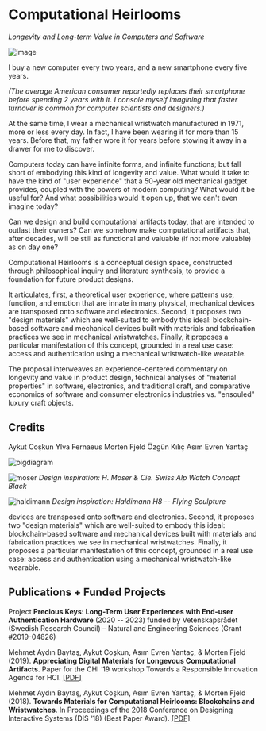 # Computational Heirlooms

*Longevity and Long-term Value in Computers and Software*

![image](https://user-images.githubusercontent.com/1661078/136034982-eebd8726-a76b-4baa-b418-7a5f8d3d5976.png)

I buy a new computer every two years, and a new smartphone every five years.

*(The average American consumer reportedly replaces their smartphone before spending 2 years with it. I console myself imagining that faster turnover is common for computer scientists and designers.)*

At the same time, I wear a mechanical wristwatch manufactured in 1971, more or less every day. In fact, I have been wearing it for more than 15 years. Before
that, my father wore it for years before stowing it away in a drawer for me to discover.

Computers today can have infinite forms, and infinite functions; but fall short of embodying this kind of longevity and value. What would it take to have the kind of "user experience" that a 50-year old mechanical gadget provides, coupled with the powers of modern computing? What would it be useful for? And what possibilities would it open up, that we can't even imagine today?

Can we design and build computational artifacts today, that are intended to outlast their owners? Can we somehow make computational artifacts that, after decades, will be still as functional and valuable (if not more valuable) as on day one?

Computational Heirlooms is a conceptual design space, constructed through philosophical inquiry and literature synthesis, to provide a foundation for future product designs.

It articulates, first, a theoretical user experience, where patterns use, function, and emotion that are innate in many physical, mechanical
devices are transposed onto software and electronics. Second, it proposes two "design materials" which are well-suited to embody this ideal: blockchain-based software and mechanical devices built with materials and fabrication practices we see in mechanical wristwatches. Finally, it proposes a particular manifestation of this concept, grounded in a real use case: access and authentication using a mechanical wristwatch-like wearable.

The proposal interweaves an experience-centered commentary on longevity and value in product design, technical analyses of "material properties" in software, electronics, and traditional craft, and comparative economics of software and consumer electronics industries vs. "ensouled" luxury craft objects.

## **Credits**

Aykut Coşkun
Ylva Fernaeus
Morten Fjeld
Özgün Kılıç
Asım Evren Yantaç

![bigdiagram](https://user-images.githubusercontent.com/1661078/136200666-c40ce505-4531-484e-b5c6-97d1796ad3a2.png)

![moser](https://user-images.githubusercontent.com/1661078/136201691-5f3392d4-0b53-41ca-9c97-4883016bcd7e.png)
*Design inspiration: H. Moser & Cie. Swiss Alp Watch Concept Black*

![haldimann](https://user-images.githubusercontent.com/1661078/136201760-46197402-549f-4660-82c4-9dc0c332e5ac.png)
*Design inspiration: Haldimann H8 -- Flying Sculpture*

devices are transposed onto software and electronics. Second, it proposes two "design materials" which are well-suited to embody this ideal: blockchain-based software and mechanical devices built with materials and fabrication practices we see in mechanical wristwatches. Finally, it proposes a particular manifestation of this concept, grounded in a real use case: access and authentication using a mechanical wristwatch-like wearable.

## **Publications** + **Funded Projects**

Project **Precious Keys: Long-Term User Experiences with End-user Authentication Hardware** (2020 -- 2023) funded by Vetenskapsrådet (Swedish Research Council) – Natural and Engineering Sciences (Grant #2019-04826)

Mehmet Aydın Baytaş, Aykut Coşkun, Asım Evren Yantaç, & Morten Fjeld (2019). **Appreciating Digital Materials for Longevous Computational Artifacts**. Paper for the CHI ‘19 workshop Towards a Responsible Innovation Agenda for HCI. [\[PDF\]](../pub/2019_CHI_WS_RIHCI_Materials.pdf)

Mehmet Aydın Baytaş, Aykut Coşkun, Asım Evren Yantaç, & Morten Fjeld (2018). **Towards Materials for Computational Heirlooms: Blockchains and Wristwatches**. In Proceedings of the 2018 Conference on Designing Interactive Systems (DIS ‘18) (Best Paper Award). [\[PDF\]](../pub/2018_DIS_Heirlooms.pdf)
